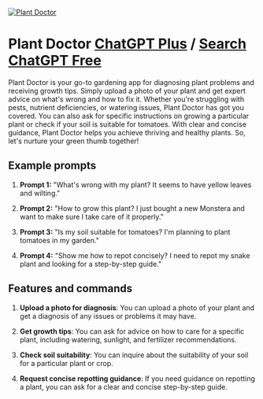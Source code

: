 
[![Plant Doctor](https://files.oaiusercontent.com/file-QH4TRfJsLnZEo08pwueVkmXY?se=2123-10-17T13%3A04%3A55Z&sp=r&sv=2021-08-06&sr=b&rscc=max-age%3D31536000%2C%20immutable&rscd=attachment%3B%20filename%3D7fff0eb1-4b7d-4973-97c2-79742c4befb5.png&sig=mGnfXazUNHZuvXNtfbUZS3krR7fCF1XQ0Wml3aM5/%2B0%3D)](https://chat.openai.com/g/g-Kk2PHw8oQ-plant-doctor)

# Plant Doctor [ChatGPT Plus](https://chat.openai.com/g/g-Kk2PHw8oQ-plant-doctor) / [Search ChatGPT Free](https://gptcall.net/index.html#/?search=Plant%20Doctor)

Plant Doctor is your go-to gardening app for diagnosing plant problems and receiving growth tips. Simply upload a photo of your plant and get expert advice on what's wrong and how to fix it. Whether you're struggling with pests, nutrient deficiencies, or watering issues, Plant Doctor has got you covered. You can also ask for specific instructions on growing a particular plant or check if your soil is suitable for tomatoes. With clear and concise guidance, Plant Doctor helps you achieve thriving and healthy plants. So, let's nurture your green thumb together!

## Example prompts

1. **Prompt 1:** "What's wrong with my plant? It seems to have yellow leaves and wilting."

2. **Prompt 2:** "How to grow this plant? I just bought a new Monstera and want to make sure I take care of it properly."

3. **Prompt 3:** "Is my soil suitable for tomatoes? I'm planning to plant tomatoes in my garden."

4. **Prompt 4:** "Show me how to repot concisely? I need to repot my snake plant and looking for a step-by-step guide."

## Features and commands

1. **Upload a photo for diagnosis**: You can upload a photo of your plant and get a diagnosis of any issues or problems it may have.

2. **Get growth tips**: You can ask for advice on how to care for a specific plant, including watering, sunlight, and fertilizer recommendations.

3. **Check soil suitability**: You can inquire about the suitability of your soil for a particular plant or crop.

4. **Request concise repotting guidance**: If you need guidance on repotting a plant, you can ask for a clear and concise step-by-step guide.



